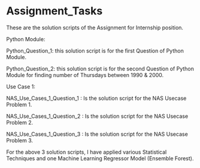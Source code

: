 # Assignment_Tasks
These are the solution scripts of the Assignment for Internship position.

Python Module:

Python_Question_1: this solution script is for the first Question of Python Module.

Python_Question_2: this solution script is for the second Question of Python Module for finding number of Thursdays between 1990 & 2000.

Use Case 1:

NAS_Use_Cases_1_Question_1 : Is the solution script for the NAS Usecase Problem 1.

NAS_Use_Cases_1_Question_2 : Is the solution script for the NAS Usecase Problem 2.

NAS_Use_Cases_1_Question_3 : Is the solution script for the NAS Usecase Problem 3.

For the above 3 solution scripts, I have applied various Statistical Techniques and one Machine Learning Regressor Model (Ensemble Forest).
